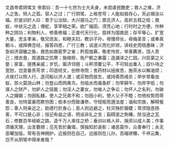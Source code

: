 文昌帝君阴骘文
帝君曰：吾一十七世为士大夫身，未尝虐民酷吏；救人之难，济人之急，悯人之孤，容人之过；广行阴骘，上格苍穹；人能如我存心，天必锡汝以福。於是训於人曰：昔于公治狱，大兴驷马之门；窦氏济人，高折五枝之桂；救蚁，中状元之选；埋蛇，享宰相之荣。欲广福田，须凭心地；行时时之方便，作种种之阴功；利物利人，修善修福；正直代天行化，慈祥为国救民；存平等心，扩宽大量，忠主孝亲，敬兄信友，和睦夫妇，教训子孙，毋慢师长，毋侮圣言；或奉真朝斗，或拜佛念经，报答四恩，广行三教；谈道义而化奸顽，讲经史而晓愚昧；济急如济涸辙之鱼，救危如救密罗之雀；矜孤恤寡，敬老怜贫，举善薦贤，饶人责己；措衣食，周道路之饥寒；施棺椁，免尸骸之暴露；造漏泽之仁园，兴启蒙之义塾；家富，提携亲戚；岁饥，赈济邻朋；斗秤须要公平，不可轻出重入；奴仆待之宽恕，岂宜备责苛求；印造经文，创修寺院；舍药材以拯疾苦，施茶水以解渴烦；点夜灯以照人行，造河船以济人渡；或买物而放生，或持斋而戒杀；举步常看虫蚁，禁火莫烧山林；勿登山而网禽鸟，勿临水而毒鱼虾；勿宰耕牛，勿弃字纸；勿谋人之财产，勿妒人之技能；勿淫人之妻女，勿唆人之争讼；勿坏人之名利，勿破人之婚姻；勿因私雠，使人之兄弟不和；勿因小利，使人父子不睦；勿倚权势而辱善良，勿恃富豪而欺穷困；依本分而致谦恭，守规矩而遵法度；谐和宗族，解释冤怨；善人则亲近之，助德行於身心；恶人则远避之，杜灾殃於眉睫；常须隐恶扬善，不可口是心非；恒记有益之语，罔谈非礼之言；翦碍道之荆榛，除当途之瓦石；修数百年岐岖之路，造千万人来往之桥；垂训以格人非，捐资以成人美；作事须循天理，出言要顺；见先哲於羹墙，慎独知於衾影；诸恶莫作，众善奉行；永无恶曜加临，常有吉神拥护。近报则在自己，远报则在儿孙。百福骈臻，千祥云集，岂不从阴骘中得来者哉？
